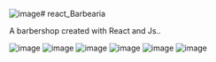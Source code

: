 ![image](https://github.com/Shystra/react_Barbearia/assets/124002796/adac5862-e874-4724-a0f9-69f934337dbf)# react_Barbearia

   A barbershop created with React and Js..

   ![image](https://github.com/Shystra/react_Barbearia/assets/124002796/838e7aea-7d94-4cea-a87f-0c2a90499bf9) ![image](https://github.com/Shystra/react_Barbearia/assets/124002796/9e7cb6c9-775d-4496-9376-fd84ed8bf4c3)
   ![image](https://github.com/Shystra/react_Barbearia/assets/124002796/b9b8164e-1adb-4094-a8b0-f8987a621d6d) ![image](https://github.com/Shystra/react_Barbearia/assets/124002796/96f8af01-099f-4a48-9090-4a261b543444)
   ![image](https://github.com/Shystra/react_Barbearia/assets/124002796/31eaa2f8-e651-4dc2-9b3a-cfc708c8821e) ![image](https://github.com/Shystra/react_Barbearia/assets/124002796/4c46fcd8-7ae7-4f1d-9214-3c453b7183c3)






   


    


  



 

